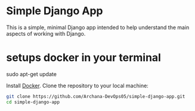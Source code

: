 # Simple Django App
This is a simple, minimal Django app intended to help understand the main aspects of working with Django.


# setups docker in your terminal
sudo apt-get update 

Install [Docker](https://docs.docker.com/get-docker/).
Clone the repository to your local machine:
   ```bash
   git clone https://github.com/Archana-DevOps05/simple-django-app.git
   cd simple-django-app


